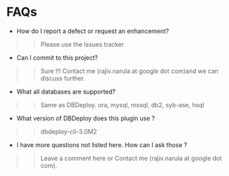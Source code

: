 # FAQs #

  * How do I report a defect or request an enhancement?
> > Please use the Issues tracker
  * Can I commit to this project?
> > Sure !!! Contact me (rajiv.narula at google dot com)and we can discuss further.
  * What all databases are supported?
> > Same as DBDeploy. ora, mysql, mssql, db2, syb-ase, hsql
  * What version of DBDeploy does this plugin use ?
> > dbdeploy-cli-3.0M2
  * I have more questions not listed here. How can I ask those ?
> > Leave a comment here or Contact me (rajiv.narula at google dot com).